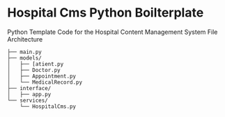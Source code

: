 # Hospital Cms Python Boilterplate
 Python Template Code for the Hospital Content Management System
File Architecture
```
├── main.py
├── models/
│   ├── [atient.py
│   ├── Doctor.py
│   ├── Appointment.py
│   └── MedicalRecord.py
├── interface/
│   ├── app.py
└── services/
    └── HospitalCms.py
```
